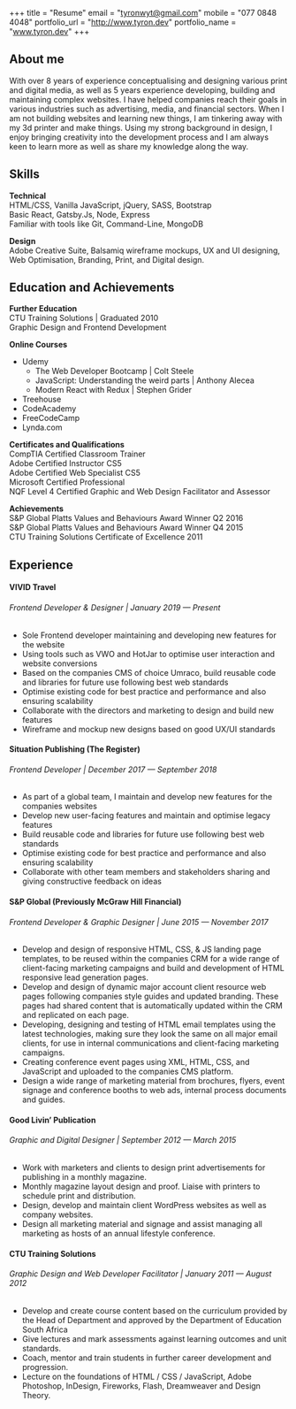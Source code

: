 +++
title = "Resume"
email = "tyronwyt@gmail.com"
mobile = "077 0848 4048"
portfolio_url = "http://www.tyron.dev"
portfolio_name = "www.tyron.dev"
+++

## About me

With over 8 years of experience conceptualising and designing various print and digital media, as well as 5 years experience developing, building and maintaining complex websites. I have helped companies reach their goals in various industries such as advertising, media, and financial sectors. When I am not building websites and learning new things, I am tinkering away with my 3d printer and make things. Using my strong background in design, I enjoy bringing creativity into the development process and I am always keen to learn more as well as share my knowledge along the way.

## Skills

**Technical** <br/>
HTML/CSS, Vanilla JavaScript, jQuery, SASS, Bootstrap <br/>
Basic React, Gatsby.Js, Node, Express<br/>
Familiar with tools like Git, Command-Line, MongoDB

**Design** <br/>
Adobe Creative Suite, Balsamiq wireframe mockups, UX and UI designing, Web Optimisation, Branding, Print, and Digital design.

## Education and Achievements

**Further Education** <br/>
CTU Training Solutions | Graduated 2010 <br/>
Graphic Design and Frontend Development

**Online Courses**

- Udemy
  - The Web Developer Bootcamp | Colt Steele
  - JavaScript: Understanding the weird parts | Anthony Alecea
  - Modern React with Redux | Stephen Grider
- Treehouse
- CodeAcademy
- FreeCodeCamp
- Lynda.com

**Certificates and Qualifications** <br/>
CompTIA Certified Classroom Trainer <br/>
Adobe Certified Instructor CS5 <br/>
Adobe Certified Web Specialist CS5 <br/>
Microsoft Certified Professional <br/>
NQF Level 4 Certified Graphic and Web Design Facilitator and Assessor

**Achievements** <br/>
S&P Global Platts Values and Behaviours Award Winner Q2 2016 <br/>
S&P Global Platts Values and Behaviours Award Winner Q4 2015 <br/>
CTU Training Solutions Certificate of Excellence 2011 <br/>

## Experience

#### VIVID Travel

###### Frontend Developer & Designer | January 2019 — Present

- Sole Frontend developer maintaining and developing new features for the website
- Using tools such as VWO and HotJar to optimise user interaction and website conversions
- Based on the companies CMS of choice Umraco, build reusable code and libraries for future use following best web standards
- Optimise existing code for best practice and performance and also ensuring scalability
- Collaborate with the directors and marketing to design and build new features
- Wireframe and mockup new designs based on good UX/UI standards

#### Situation Publishing (The Register)

###### Frontend Developer | December 2017 — September 2018

- As part of a global team, I maintain and develop new features for the companies websites
- Develop new user-facing features and maintain and optimise legacy features
- Build reusable code and libraries for future use following best web standards
- Optimise existing code for best practice and performance and also ensuring scalability
- Collaborate with other team members and stakeholders sharing and giving constructive feedback on ideas

#### S&P Global (Previously McGraw Hill Financial)

###### Frontend Developer & Graphic Designer | June 2015 — November 2017

- Develop and design of responsive HTML, CSS, & JS landing page templates, to be reused within the companies CRM
  for a wide range of client-facing marketing campaigns and build and development of HTML responsive lead generation pages.
- Develop and design of dynamic major account client resource web pages following companies style guides and updated branding. These pages had shared content that is automatically updated within the CRM and replicated on each page.
- Developing, designing and testing of HTML email templates using the latest technologies, making sure they look the same on all major email clients, for use in internal communications and client-facing marketing campaigns.
- Creating conference event pages using XML, HTML, CSS, and JavaScript and uploaded to the companies CMS platform.
- Design a wide range of marketing material from brochures, flyers, event signage and conference booths to web ads, internal process documents and guides.

#### Good Livin’ Publication

###### Graphic and Digital Designer | September 2012 — March 2015

- Work with marketers and clients to design print advertisements for publishing in a monthly magazine.
- Monthly magazine layout design and proof. Liaise with printers to schedule print and distribution.
- Design, develop and maintain client WordPress websites
  as well as company websites.
- Design all marketing material and signage and assist managing all marketing as hosts of an annual
  lifestyle conference.

#### CTU Training Solutions

###### Graphic Design and Web Developer Facilitator | January 2011 — August 2012

- Develop and create course content based on the curriculum provided by the Head of Department and approved by the Department of Education South Africa
- Give lectures and mark assessments against learning outcomes and unit standards.
- Coach, mentor and train students in further career development and progression.
- Lecture on the foundations of HTML / CSS / JavaScript, Adobe Photoshop, InDesign, Fireworks, Flash, Dreamweaver and Design Theory.
